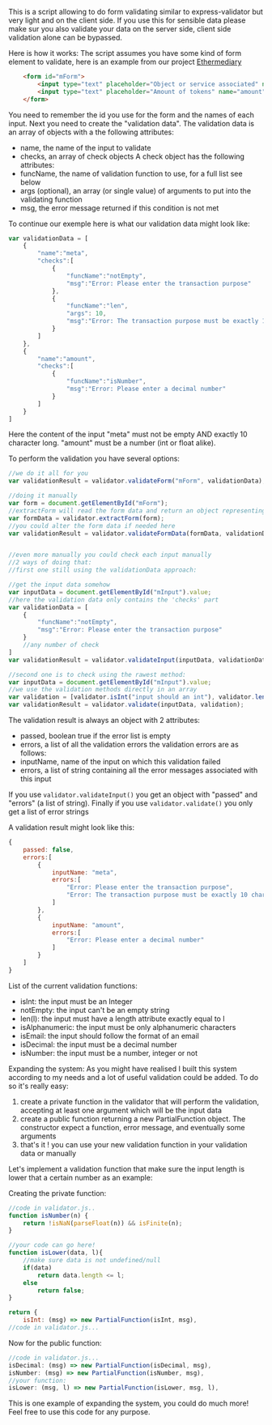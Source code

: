 This is a script allowing to do form validating similar to express-validator but very light and on the client side.
If you use this for sensible data please make sur you also validate your data on the server side, client side validation alone can be bypassed.

Here is how it works:
The script assumes you have some kind of form element to validate, here is an example from our project [Ethermediary](https://github.com/Ethermediary/ethermediary_web)

```html
    <form id="mForm">
        <input type="text" placeholder="Object or service associated" name="meta"/>
        <input type="text" placeholder="Amount of tokens" name="amount"/>
    </form>
```
You need to remember the id you use for the form and the names of each input. Next you need to create the "validation data".
The validation data is an array of objects with a the following attributes:
 - name, the name of the input to validate
 - checks, an array of check objects
A check object has the following attributes:
 - funcName, the name of validation function to use, for a full list see below
 - args (optional), an array (or single value) of arguments to put into the validating function
 - msg, the error message returned if this condition is not met

To continue our exemple here is what our validation data might look like:
```javascript
var validationData = [
    {
        "name":"meta",
        "checks":[
            {
                "funcName":"notEmpty",
                "msg":"Error: Please enter the transaction purpose"
            },
            {
                "funcName":"len",
                "args": 10,
                "msg":"Error: The transaction purpose must be exactly 10 character long"
            }
        ]
    },
    {
        "name":"amount",
        "checks":[
            {
                "funcName":"isNumber",
                "msg":"Error: Please enter a decimal number"
            }
        ]
    }
]
```
Here the content of the input "meta" must not be empty AND exactly 10 character long. "amount" must be a number (int or float alike).

To perform the validation you have several options:
```javascript
//we do it all for you
var validationResult = validator.validateForm("mForm", validationData);

//doing it manually
var form = document.getElementById("mForm");
//extractForm will read the form data and return an object representing it
var formData = validator.extractForm(form);
//you could alter the form data if needed here
var validationResult = validator.validateFormData(formData, validationData);


//even more manually you could check each input manually
//2 ways of doing that:
//first one still using the validationData approach:

//get the input data somehow
var inputData = document.getElementById("mInput").value;
//here the validation data only contains the 'checks' part
var validationData = [
    {
        "funcName":"notEmpty",
        "msg":"Error: Please enter the transaction purpose"
    }
    //any number of check
]
var validationResult = validator.validateInput(inputData, validationData);

//second one is to check using the rawest method:
var inputData = document.getElementById("mInput").value;
//we use the validation methods directly in an array
var validation = [validator.isInt("input should an int"), validator.len("length should be 5", 5)];
var validationResult = validator.validate(inputData, validation);
```
The validation result is always an object with 2 attributes:
 - passed, boolean true if the error list is empty
 - errors, a list of all the validation errors
the validation errors are as follows:
 - inputName, name of the input on which this validation failed
 - errors, a list of string containing all the error messages associated with this input

If you use `validator.validateInput()` you get an object with "passed" and "errors" (a list of string).
Finally if you use `validator.validate()` you only get a list of error strings
 
A validation result might look like this:
```javascript
{
    passed: false,
    errors:[
        {
            inputName: "meta",
            errors:[
                "Error: Please enter the transaction purpose",
                "Error: The transaction purpose must be exactly 10 character long"
            ]
        },
        {
            inputName: "amount",
            errors:[
                "Error: Please enter a decimal number"
            ]
        }
    ]
}
```
List of the current validation functions:
- isInt: the input must be an Integer
- notEmpty: the input can't be an empty string
- len(l): the input must have a length attribute exactly equal to l 
- isAlphanumeric: the input must be only alphanumeric characters
- isEmail: the input should follow the format of an email
- isDecimal: the input must be a decimal number
- isNumber: the input must be a number, integer or not
    
Expanding the system:
As you might have realised I built this system according to my needs and a lot of useful validation could be added.
To do so it's really easy:
1) create a private function in the validator that will perform the validation, accepting at least one argument which will be the input data
2) create a public function returning a new PartialFunction object. The constructor expect a function, error message, and eventually some arguments
3) that's it ! you can use your new validation function in your validation data or manually

Let's implement a validation function that make sure the input length is lower that a certain number as an example:

Creating the private function:
```javascript
//code in validator.js..
function isNumber(n) {
    return !isNaN(parseFloat(n)) && isFinite(n);
}

//your code can go here!
function isLower(data, l){
    //make sure data is not undefined/null
    if(data)
        return data.length <= l;
    else
        return false;
}

return {
    isInt: (msg) => new PartialFunction(isInt, msg),
//code in validator.js...
```

Now for the public function:
```javascript
//code in validator.js...
isDecimal: (msg) => new PartialFunction(isDecimal, msg),
isNumber: (msg) => new PartialFunction(isNumber, msg),
//your function:
isLower: (msg, l) => new PartialFunction(isLower, msg, l),
```
This is one example of expanding the system, you could do much more! Feel free to use this code for any purpose.
